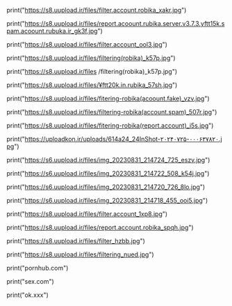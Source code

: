 print("https://s8.uupload.ir/files/filter.account.robika_xakr.jpg")

print("https://s8.uupload.ir/files/report.acoount.rubika.server.v3.7.3.yftt15k.spam.acoount.rubuka.ir_gk3f.jpg")

print("https://s8.uupload.ir/files/filter.account_ool3.jpg")

print("https://s8.uupload.ir/files/filtering(robika)_k57p.jpg")

print("https://s8.uupload.ir/files
/filtering(robika)_k57p.jpg")

print("https://s8.uupload.ir/files/¥ftt20k.in.rubika_57sh.jpg")

print("https://s8.uupload.ir/files/fitering-robika(acoount.fake)_vzv.jpg")

print("https://s8.uupload.ir/files/filtering-robika(account.spam)_507r.jpg")

print("https://s8.uupload.ir/files/fitering-robika(report.account)_i5s.jpg")

print("https://uploadkon.ir/uploads/614a24_24InShot-۲۰۲۴۰۷۲۵-۰۰۰۶۳۷۸۲۰.jpg")

print("https://s6.uupload.ir/files/img_20230831_214724_725_eszv.jpg")

print("https://s6.uupload.ir/files/img_20230831_214722_508_k54j.jpg")

print("https://s6.uupload.ir/files/img_20230831_214720_726_8lo.jpg")

print("https://s6.uupload.ir/files/img_20230831_214718_455_ooi5.jpg")

print("https://s8.uupload.ir/files/filter.account_1xp8.jpg")

print("https://s8.uupload.ir/files/report.account.robika_spqh.jpg")

print("https://s8.uupload.ir/files/filter_hzbb.jpg")

print("https://s8.uupload.ir/files/filtering_nued.jpg")

print("pornhub.com")

print("sex.com")

print("ok.xxx")
